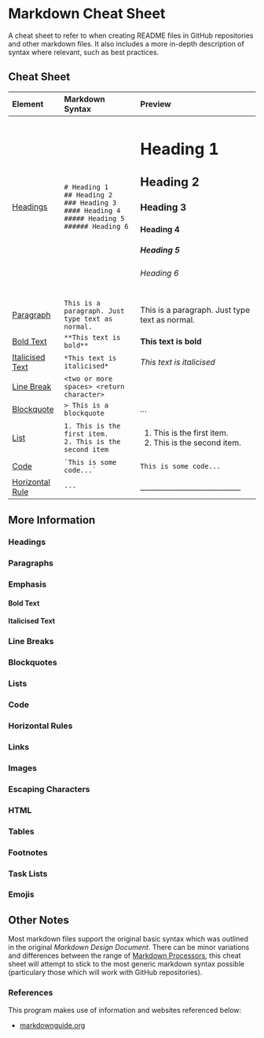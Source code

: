 # Markdown Cheat Sheet
A cheat sheet to refer to when creating README files in GitHub repositories and other markdown files. It also includes a more in-depth description of syntax where relevant, such as best practices. 

## Cheat Sheet

| Element  | Markdown Syntax | Preview |
| :------- | :-------------- | :------ |
| [Headings](#headings) | `# Heading 1` <br> `## Heading 2` <br> `### Heading 3` <br> `#### Heading 4` <br> `##### Heading 5` <br> `###### Heading 6` | <h1> Heading 1 </h1> <h2> Heading 2 </h2> <h3> Heading 3 </h3> <h4> Heading 4 </h4> <h5> Heading 5 </h5> <h6> Heading 6 </h6> |
| [Paragraph](#paragraphs) | `This is a paragraph. Just type text as normal.` | This is a paragraph. Just type text as normal. |
| [Bold Text](#bold-text) | `**This text is bold**` | **This text is bold** |
| [Italicised Text](#italicised-text) | `*This text is italicised*` | *This text is italicised* |
| [Line Break](#line-breaks) | `<two or more spaces> <return character>` | |
| [Blockquote](#blockquotes) | `> This is a blockquote` | ... |
| [List](#lists) | `1. This is the first item.` <br> `2. This is the second item` | <ol> <li>This is the first item.</li> <li>This is the second item.</li> </ol> |
| [Code](#code) | <code>\`This is some code...`</code> | `This is some code...` |
| [Horizontal Rule](#horizontal-rules) | `---` | ____________________________ |

## More Information

### Headings

### Paragraphs

### Emphasis

#### Bold Text

#### Italicised Text

### Line Breaks

### Blockquotes

### Lists

### Code

### Horizontal Rules

### Links

### Images

### Escaping Characters

### HTML

### Tables

### Footnotes

### Task Lists

### Emojis

## Other Notes
Most markdown files support the original basic syntax which was outlined in the original *Markdown Design Document*. There can be minor variations and differences between the range of [Markdown Processors](https://github.com/markdown/markdown.github.com/wiki/Implementations), this cheat sheet will attempt to stick to the most generic markdown syntax possible (particulary those which will work with GitHub repositories). 

### References
This program makes use of information and websites referenced below:
 - [markdownguide.org](https://www.markdownguide.org/)
